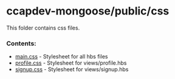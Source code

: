 # ccapdev-mongoose/public/css

This folder contains css files.

### Contents:
- [main.css](https://github.com/arvention/ccapdev-mongoose/blob/master/public/css/main.css) - Stylesheet for all hbs files
- [profile.css](https://github.com/arvention/ccapdev-mongoose/blob/master/public/css/profile.css) - Stylesheet for views/profile.hbs
- [signup.css](https://github.com/arvention/ccapdev-mongoose/blob/master/public/css/signup.css) - Stylesheet for views/signup.hbs
